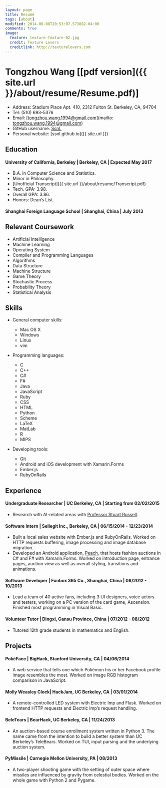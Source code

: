 ```yaml
---
layout: page
title: Resumé
tags: [about]
modified: 2014-08-08T20:53:07.573882-04:00
comments: true
image:
  feature: texture-feature-02.jpg
  credit: Texture Lovers
  creditlink: http://texturelovers.com
---
```


# Tongzhou Wang [[pdf version]({{ site.url }}/about/resume/Resume.pdf)]
+ Address: Stadium Place Apt. 410, 2312 Fulton St. Berkeley, CA, 94704
+ Tel: (510) 693-5376 
+ Email: [tongzhou.wang.1994@gmail.com](mailto: tongzhou.wang.1994@gmail.com)
+ GitHub username: [SsnL](https://github.com/SsnL/)
+ Personal website: [ssnl.github.io]({{ site.url }})## Education#### University of California, Berkeley | Berkeley, CA | Expected May 2017+ B.A. in Computer Science and Statistics.+ Minor in Philosophy.+ [Unofficial Transcript]({{ site.url }}/about/resume/Transcript.pdf)+ Tech. GPA: 3.98. 
+ Overall GPA: 3.86. 
+ Honors: Dean’s List.#### Shanghai Foreign Language School | Shanghai, China | July 2013## Relevant Coursework
+ Artificial Intelligence+ Machine Learning+ Operating System+ Compiler and Programming Languages+ Algorithms+ Data Structure+ Machine Structure+ Game Theory+ Stochastic Process+ Probability Theory+ Statistical Analysis## Skills+ General computer skills:     + Mac OS X    + Windows    + Linux    + vim
+ Programming languages:
    + C
    + C++
    + C#
    + F#
    + Java
    + JavaScript
    + Ruby
    + CSS
    + HTML
    + Python
    + Scheme
    + LaTeX
    + MatLab
    + R
    + MIPS
    + Developing tools: 
    + Git
    + Android and iOS development with Xamarin.Forms
    + Ember.js
    + RubyOnRails ## Experience#### Undergraduate Researcher | UC Berkeley, CA | Starting from 02/02/2015
+ Research with AI-related areas with [Professor Stuart Russell](http://www.cs.berkeley.edu/~russell/).#### Software Intern | Sellegit Inc., Berkeley, CA | 06/15/2014 - 12/23/2014+ Built a local sales website with Ember.js and RubyOnRails. Worked on HTTP requests buffering, image processing and image database migration.+ Developed an Android application, [Peach](https://peachapp.com/), that hosts fashion auctions in C# and F# with Xamarin.Forms.   Worked on introduction page, entrance pages, auction view as well as overall styling, transitions and animations. #### Software Developer | Funbox 365 Co., Shanghai, China | 08/2012 - 10/2013+ Lead a team of 40 active fans, including 3 UI designers, voice actors and testers, working on a PC version of the card game, Ascension. Finished most programming in Visual Basic. #### Volunteer Tutor | Dingxi, Gansu Province, China | 07/2012 - 08/2012+ Tutored 12th grade students in mathematics and English. ## Projects #### PokéFace | BigHack, Stanford University, CA | 04/06/2014 + A web service that tells one which Pokémon his or her Facebook profile image resembles the most. Worked on image RGB histogram comparison in JavaScript.
#### Molly Weasley Clock| HackJam, UC Berkeley, CA | 03/01/2014+ A remote-controlled LED system with Electric Imp and Flask. Worked on frontend HTTP requests and Electric Imp’s request handling. 
#### BeleTears | BearHack, UC Berkeley, CA | 11/24/2013+ An auction-based course enrollment system written in Python 3. The name came from the intention to build a better system than UC Berkeley’s TeleBears. Worked on TUI, input parsing and the underlying auction system.#### PyMissile | Carnegie Mellon University, PA | 08/2013 + A two-player shooting game with the setting of outer space where missiles are influenced by gravity from celestial bodies. Worked on the whole game with Python 2 and Pygame.